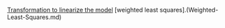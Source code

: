 [Transformation to linearize the model](Transformation-to-linearize-the-model.md)
[weighted least squares].(Weighted-Least-Squares.md)
